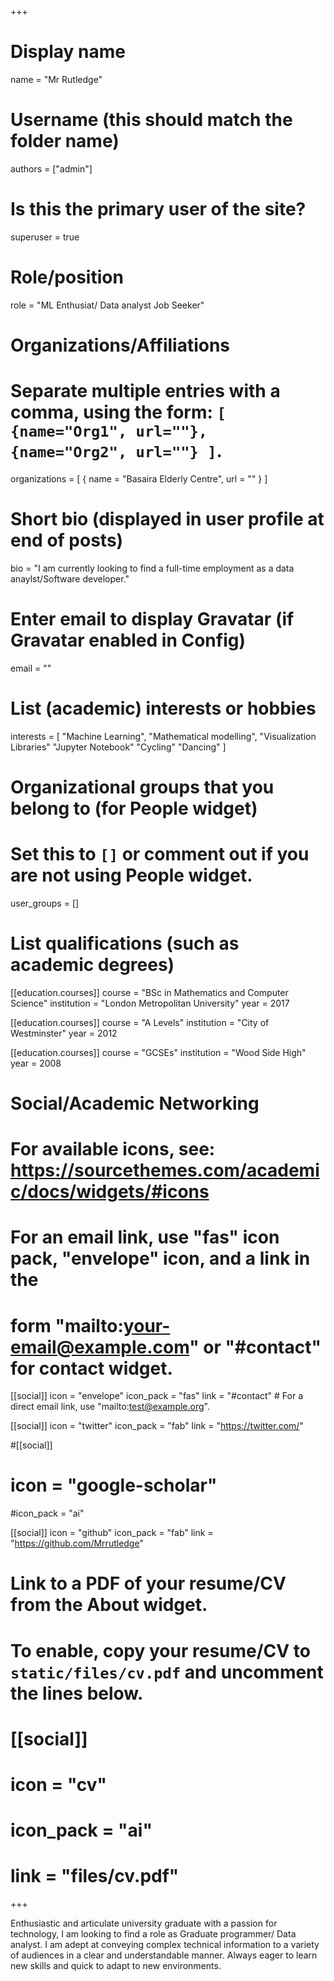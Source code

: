 +++
# Display name
name = "Mr Rutledge"

# Username (this should match the folder name)
authors = ["admin"]

# Is this the primary user of the site?
superuser = true

# Role/position
role = "ML Enthusiat/ Data analyst Job Seeker"

# Organizations/Affiliations
#   Separate multiple entries with a comma, using the form: `[ {name="Org1", url=""}, {name="Org2", url=""} ]`.
organizations = [ { name = "Basaira Elderly Centre", url = "" } ]

# Short bio (displayed in user profile at end of posts)
bio = "I am currently looking to find a full-time employment as a data anaylst/Software developer."

# Enter email to display Gravatar (if Gravatar enabled in Config)
email = ""

# List (academic) interests or hobbies
interests = [
  "Machine Learning",
  "Mathematical modelling",
  "Visualization Libraries"
  "Jupyter Notebook"
  "Cycling"
  "Dancing"
]

# Organizational groups that you belong to (for People widget)
#   Set this to `[]` or comment out if you are not using People widget.
user_groups = []

# List qualifications (such as academic degrees)
[[education.courses]]
  course = "BSc in Mathematics and Computer Science"
  institution = "London Metropolitan University"
  year = 2017

[[education.courses]]
  course = "A Levels"
  institution = "City of Westminster"
  year = 2012

[[education.courses]]
  course = "GCSEs"
  institution = "Wood Side High"
  year = 2008

# Social/Academic Networking
# For available icons, see: https://sourcethemes.com/academic/docs/widgets/#icons
#   For an email link, use "fas" icon pack, "envelope" icon, and a link in the
#   form "mailto:your-email@example.com" or "#contact" for contact widget.

[[social]]
  icon = "envelope"
  icon_pack = "fas"
  link = "#contact"  # For a direct email link, use "mailto:test@example.org".

[[social]]
  icon = "twitter"
  icon_pack = "fab"
  link = "https://twitter.com/"

#[[social]]
 # icon = "google-scholar"
  #icon_pack = "ai"
  

[[social]]
  icon = "github"
  icon_pack = "fab"
  link = "https://github.com/Mrrutledge"

# Link to a PDF of your resume/CV from the About widget.
# To enable, copy your resume/CV to `static/files/cv.pdf` and uncomment the lines below.
# [[social]]
#   icon = "cv"
#   icon_pack = "ai"
#   link = "files/cv.pdf"

+++

Enthusiastic and articulate university graduate with a passion for technology, I am looking to find a role as Graduate programmer/ Data analyst. I am adept at conveying complex technical information to a variety of audiences in a clear and understandable manner. Always eager to learn new skills and quick to adapt to new environments.
 
